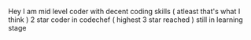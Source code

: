 Hey I am mid level coder with decent coding skills ( atleast that's what I think )
2 star coder in codechef ( highest 3 star reached )
still in learning stage 
